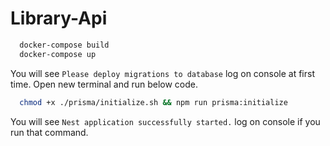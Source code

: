 # Library-Api

```bash
  docker-compose build
  docker-compose up
```

You will see `Please deploy migrations to database` log on console at first time. Open new terminal and run below code.

```bash
  chmod +x ./prisma/initialize.sh && npm run prisma:initialize
```

You will see `Nest application successfully started.` log on console if you run that command.